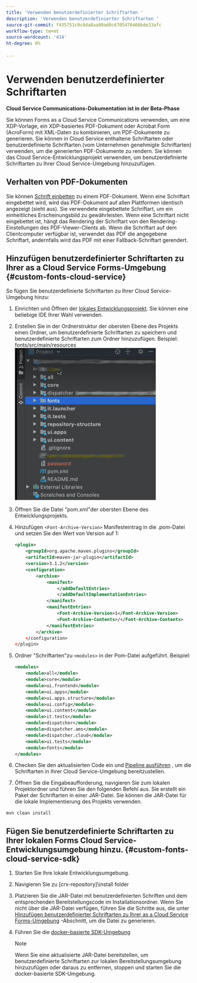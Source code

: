 ```yaml
---
title: 'Verwenden benutzerdefinierter Schriftarten '
description: 'Verwenden benutzerdefinierter Schriftarten '
source-git-commit: f435751c9c4da8aa90ad0c6705476466bde33afc
workflow-type: tm+mt
source-wordcount: '414'
ht-degree: 0%

---
```



# Verwenden benutzerdefinierter Schriftarten

**Cloud Service Communications-Dokumentation ist in der Beta-Phase**

Sie können Forms as a Cloud Service Communications verwenden, um eine XDP-Vorlage, ein XDP-basiertes PDF-Dokument oder Acrobat Form (AcroForm) mit XML-Daten zu kombinieren, um PDF-Dokumente zu generieren. Sie können in Cloud Service enthaltene Schriftarten oder benutzerdefinierte Schriftarten (vom Unternehmen genehmigte Schriftarten) verwenden, um die generierten PDF-Dokumente zu rendern. Sie können das Cloud Service-Entwicklungsprojekt verwenden, um benutzerdefinierte Schriftarten zu Ihrer Cloud Service-Umgebung hinzuzufügen.

## Verhalten von PDF-Dokumenten

Sie können [Schrift einbetten](https://adobedocs.github.io/experience-manager-forms-cloud-service-developer-reference/api/sync/#tag/PDFOutputOptions) zu einem PDF-Dokument. Wenn eine Schriftart eingebettet wird, wird das PDF-Dokument auf allen Plattformen identisch angezeigt (sieht aus). Sie verwendete eingebettete Schriftart, um ein einheitliches Erscheinungsbild zu gewährleisten. Wenn eine Schriftart nicht eingebettet ist, hängt das Rendering der Schriftart von den Rendering-Einstellungen des PDF-Viewer-Clients ab. Wenn die Schriftart auf dem Clientcomputer verfügbar ist, verwendet das PDF die angegebene Schriftart, andernfalls wird das PDF mit einer Fallback-Schriftart gerendert.

## Hinzufügen benutzerdefinierter Schriftarten zu Ihrer as a Cloud Service Forms-Umgebung {#custom-fonts-cloud-service}

So fügen Sie benutzerdefinierte Schriftarten zu Ihrer Cloud Service-Umgebung hinzu:

1. Einrichten und Öffnen der [lokales Entwicklungsprojekt](setup-local-development-environment.md). Sie können eine beliebige IDE Ihrer Wahl verwenden.
1. Erstellen Sie in der Ordnerstruktur der obersten Ebene des Projekts einen Ordner, um benutzerdefinierte Schriftarten zu speichern und benutzerdefinierte Schriftarten zum Ordner hinzuzufügen. Beispiel: fonts/src/main/resources
   ![Ordner &quot;Schriftarten&quot;](assets/fonts.png)

1. Öffnen Sie die Datei &quot;pom.xml&quot;der obersten Ebene des Entwicklungsprojekts.
1. Hinzufügen `<Font-Archive-Version>` Manifesteintrag in die .pom-Datei und setzen Sie den Wert von Version auf 1:

   ```xml
   <plugin>
       <groupId>org.apache.maven.plugins</groupId>
       <artifactId>maven-jar-plugin</artifactId>
       <version>3.1.2</version>
       <configuration>
           <archive>
               <manifest>
                   </addDefaultEntries>
                   </addDefaultImplementationEntries>
               </manifest>
               <manifestEntries>
                   <Font-Archive-Version>1</Font-Archive-Version>
                   <Font-Archive-Contents>/</Font-Archive-Contents>
               </manifestEntries> 
           </archive>
       </configuration>
   </plugin>
   ```

1. Ordner &quot;Schriftarten&quot;zu `<modules>` in der Pom-Datei aufgeführt. Beispiel:

   ```xml
   <modules>
       <module>all</module>
       <module>core</module>
       <module>ui.frontend</module>
       <module>ui.apps</module>
       <module>ui.apps.structure</module>
       <module>ui.config</module>
       <module>ui.content</module>
       <module>it.tests</module>
       <module>dispatcher</module>
       <module>dispatcher.ams</module>
       <module>dispatcher.cloud</module>
       <module>ui.tests</module>
       <module>fonts</module>
   </modules>
   ```

1. Checken Sie den aktualisierten Code ein und [Pipeline ausführen](/help/implementing/cloud-manager/deploy-code.md) , um die Schriftarten in Ihrer Cloud Service-Umgebung bereitzustellen.

1. Öffnen Sie die Eingabeaufforderung, navigieren Sie zum lokalen Projektordner und führen Sie den folgenden Befehl aus. Sie erstellt ein Paket der Schriftarten in einer JAR-Datei. Sie können die JAR-Datei für die lokale Implementierung des Projekts verwenden.

```shell
mvn clean install
```

## Fügen Sie benutzerdefinierte Schriftarten zu Ihrer lokalen Forms Cloud Service-Entwicklungsumgebung hinzu. {#custom-fonts-cloud-service-sdk}

1. Starten Sie Ihre lokale Entwicklungsumgebung.
1. Navigieren Sie zu [crx-repository]\install folder
1. Platzieren Sie die JAR-Datei mit benutzerdefinierten Schriften und dem entsprechenden Bereitstellungscode im Installationsordner. Wenn Sie nicht über die JAR-Datei verfügen, führen Sie die Schritte aus, die unter [Hinzufügen benutzerdefinierter Schriftarten zu Ihrer as a Cloud Service Forms-Umgebung](#custom-fonts-cloud-service) -Abschnitt, um die Datei zu generieren.
1. Führen Sie die [docker-basierte SDK-Umgebung](setup-local-development-environment.md#docker-microservices)


   >[!NOTE]
   >
   >Wenn Sie eine aktualisierte JAR-Datei bereitstellen, um benutzerdefinierte Schriftarten zur lokalen Bereitstellungsumgebung hinzuzufügen oder daraus zu entfernen, stoppen und starten Sie die docker-basierte SDK-Umgebung.